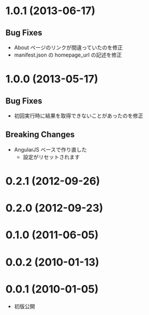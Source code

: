 1.0.1 (2013-06-17)
==========================
## Bug Fixes
* About ページのリンクが間違っていたのを修正
* manifest.json の homepage_url の記述を修正

1.0.0 (2013-05-17)
==========================
## Bug Fixes
* 初回実行時に結果を取得できないことがあったのを修正

## Breaking Changes
* AngularJS ベースで作り直した
  * 設定がリセットされます

0.2.1 (2012-09-26)
==========================

0.2.0 (2012-09-23)
==========================

0.1.0 (2011-06-05)
==========================

0.0.2 (2010-01-13)
==========================

0.0.1 (2010-01-05)
==========================
* 初版公開
